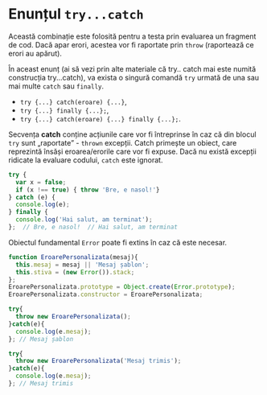 # Enunțul `try...catch`

Această combinație este folosită pentru a testa prin evaluarea un fragment de cod. Dacă apar erori, acestea vor fi raportate prin `throw` (raportează ce erori au apărut).

În aceast enunț (ai să vezi prin alte materiale că try.. catch mai este numită construcția try...catch), va exista o singură comandă `try` urmată de una sau mai multe `catch` sau `finally`.

- `try {...} catch(eroare) {...}`,
- `try {...} finally {...};`,
- `try {...} catch(eroare) {...} finally {...};`.

Secvența **catch** conține acțiunile care vor fi întreprinse în caz că din blocul `try` sunt „raportate” - `thrown` excepții. Catch primește un obiect, care reprezintă însăși eroarea/erorile care vor fi expuse. Dacă nu există excepții ridicate la evaluare codului, `catch` este ignorat.

```javascript
try {
  var x = false;
  if (x !== true) { throw 'Bre, e nasol!'}
} catch (e) {
  console.log(e);
} finally {
  console.log('Hai salut, am terminat');
};  // Bre, e nasol!  // Hai salut, am terminat
```

Obiectul fundamental `Error` poate fi extins în caz că este necesar.

```javascript
function EroarePersonalizata(mesaj){
  this.mesaj = mesaj || 'Mesaj șablon';
  this.stiva = (new Error()).stack;
};
EroarePersonalizata.prototype = Object.create(Error.prototype);
EroarePersonalizata.constructor = EroarePersonalizata;

try{
  throw new EroarePersonalizata();
}catch(e){
  console.log(e.mesaj);
}; // Mesaj șablon

try{
  throw new EroarePersonalizata('Mesaj trimis');
}catch(e){
  console.log(e.mesaj);
}; // Mesaj trimis
```
